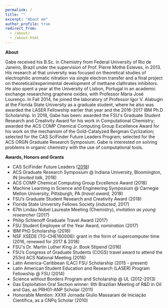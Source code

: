 ```yaml
---
permalink: /
title: ""
excerpt: "About me"
author_profile: true
redirect_from: 
  - /about/
  - /about.html
---
```


**About**

Gabe received his B.Sc. in Chemistry from Federal University of Rio de Janeiro, Brazil under the supervision of Prof. Pierre Mothè Esteves, in 2013. His research at that university was focused on theoretical studies of electrophilic aromatic nitration via single electron transfer and a final project on theoretical/experimental development of methane clathrates inhibitors. He also spent a year at the University of Lisbon, Portugal in an academic exchange researching graphene oxides, with Professor Maria José Lourenço. In Fall 2014, he joined the laboratory of Professor Igor V. Alabugin at the Florida State University as a graduate student, where he also was awarded the LASER Fellowship earlier that year and the 2016-2017 IBM Ph.D Scholarship. In 2018, Gabe has been: awarded the FSU's Graduate Student Research and Creativity Award for his work in Computational Chemistry; awarded the ACS COMP Chemical Computing Group Excellence Award for his work on the mechanism of the Gold-Catalyzed Bergman Cyclization; selected for the CAS SciFinder Future Leaders Program; selected for the ACS ORGN Graduate Research Symposium. Gabe is interested on solving problems in organic chemistry with the use of computational  tools.

**Awards, Honors and Grants**

+ CAS SciFinder Future Leaders ([2018](https://www.cas.org/about/futureleaders))
+ ACS Graduate Research Symposium @ Indiana University, Bloomington, IN (_invited talk_, 2018)
+ ACS COMP Chemical Computing Group Excellence Award (2018)
+ Machine Learning in Science and Engineering Symposium @ Carnegie Mellon University, Pittsburgh, PA (_travel award_, 2018)
+ FSU’s Graduate Student Research and Creativity Award (2018)
+ Florida State University Fellows Society (_inducted_, 2017)
+ 67th Lindau Nobel Laureate Meeting (Chemistry), _invitation as young researcher_ (2017)
+ Philip Schlenoff Graduate Travel Award (2017)
+ FSU Student Employee of the Year Award, _nomination_ (2017)
+ IBM PhD Scholarship (2016)
+ NSF XSEDE (TG-CHE160006): grant in the form of supercomputer time (2016, renewed for 2017 & 2018)
+ FSU's Dr. Martin Luther King Jr. Book Stipend (2016)
+ FSU’s Congress of Graduate Students (COGS) travel award to attend the 253rd ACS National Meeting (2016)
+ Latin America-Caribbean (LAC) FSU Scholarship (2015 - present)
+ Latin American Student Education and Research (LASER) Program Fellowship @ FSU (2014)
+ Science without Borders Program and Scholarship @ UL (2012-2013)
+ Gas Exploitation Oral Section winner: 6th Brazilian Meeting of R&D in Oil and Gas, as PRH01-ANP Scholar (2011)
+ Honorable Mention: XXXII Jornada Giulio Massarani de Iniciação Científica, as a CNPq Scholar (2010)
